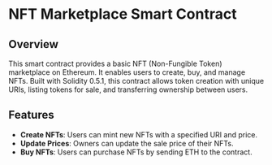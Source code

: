 # NFT Marketplace Smart Contract

## Overview
This smart contract provides a basic NFT (Non-Fungible Token) marketplace on Ethereum. It enables users to create, buy, and manage NFTs. Built with Solidity 0.5.1, this contract allows token creation with unique URIs, listing tokens for sale, and transferring ownership between users.

## Features
- **Create NFTs**: Users can mint new NFTs with a specified URI and price.
- **Update Prices**: Owners can update the sale price of their NFTs.
- **Buy NFTs**: Users can purchase NFTs by sending ETH to the contract.
